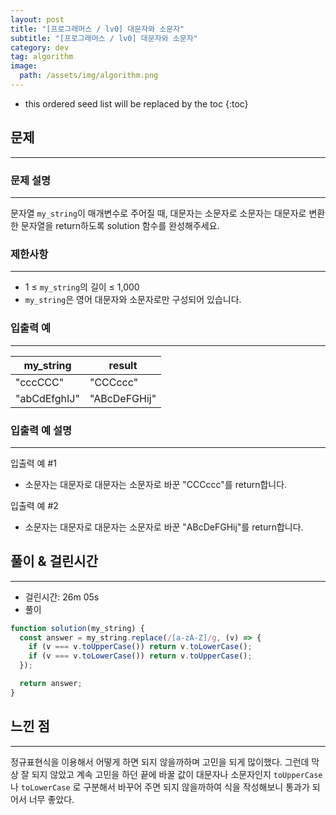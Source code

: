 ```yaml
---
layout: post
title: "[프로그래머스 / lv0] 대문자와 소문자"
subtitle: "[프로그래머스 / lv0] 대문자와 소문자"
category: dev
tag: algorithm
image:
  path: /assets/img/algorithm.png
---
```


<!-- prettier-ignore -->
* this ordered seed list will be replaced by the toc
{:toc}

## 문제

---

### **문제 설명**

---

문자열 `my_string`이 매개변수로 주어질 때, 대문자는 소문자로 소문자는 대문자로 변환한 문자열을 return하도록 solution 함수를 완성해주세요.

### 제한사항

---

- 1 ≤ `my_string`의 길이 ≤ 1,000
- `my_string`은 영어 대문자와 소문자로만 구성되어 있습니다.

### 입출력 예

---

| my_string    | result       |
| ------------ | ------------ |
| "cccCCC"     | "CCCccc"     |
| "abCdEfghIJ" | "ABcDeFGHij" |

### 입출력 예 설명

---

입출력 예 #1

- 소문자는 대문자로 대문자는 소문자로 바꾼 "CCCccc"를 return합니다.

입출력 예 #2

- 소문자는 대문자로 대문자는 소문자로 바꾼 "ABcDeFGHij"를 return합니다.

## 풀이 & 걸린시간

---

- 걸린시간: 26m 05s
- 풀이

```jsx
function solution(my_string) {
  const answer = my_string.replace(/[a-zA-Z]/g, (v) => {
    if (v === v.toUpperCase()) return v.toLowerCase();
    if (v === v.toLowerCase()) return v.toUpperCase();
  });

  return answer;
}
```

## 느낀 점

---

정규표현식을 이용해서 어떻게 하면 되지 않을까하며 고민을 되게 많이했다. 그런데 막상 잘 되지 않았고 계속 고민을 하던 끝에 바꿀 값이 대문자나 소문자인지 `toUpperCase` 나 `toLowerCase` 로 구분해서 바꾸어 주면 되지 않을까하여 식을 작성해보니 통과가 되어서 너무 좋았다.
